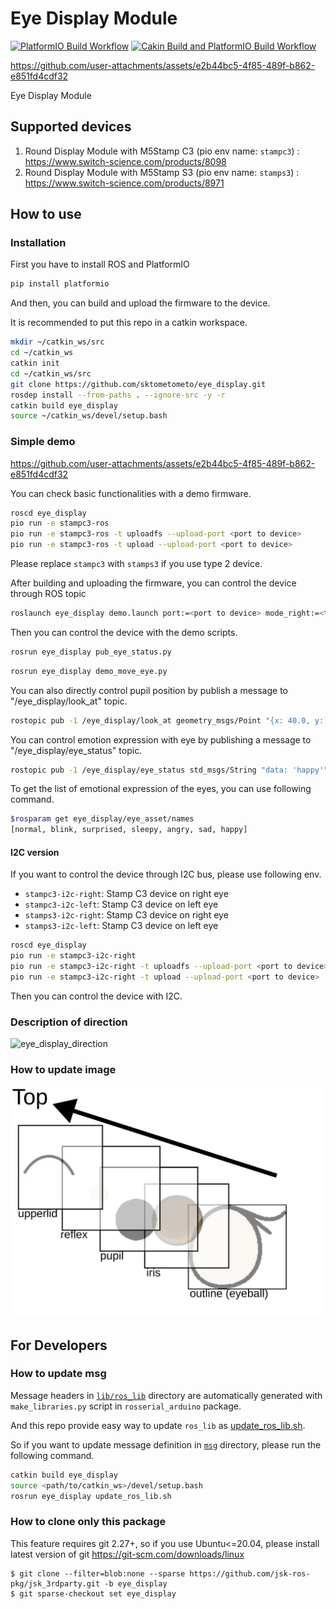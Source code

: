 # Eye Display Module

[![PlatformIO Build Workflow](https://github.com/sktometometo/eye-display/actions/workflows/main.yml/badge.svg)](https://github.com/sktometometo/eye-display/actions/workflows/main.yml)
[![Cakin Build and PlatformIO Build Workflow](https://github.com/sktometometo/eye-display/actions/workflows/full.yml/badge.svg)](https://github.com/sktometometo/eye-display/actions/workflows/full.yml)

https://github.com/user-attachments/assets/e2b44bc5-4f85-489f-b862-e851fd4cdf32

Eye Display Module

## Supported devices

1. Round Display Module with M5Stamp C3 (pio env name: `stampc3`) : https://www.switch-science.com/products/8098
2. Round Display Module with M5Stamp S3 (pio env name: `stamps3`) : https://www.switch-science.com/products/8971

## How to use

### Installation

First you have to install ROS and PlatformIO

```bash
pip install platformio
```

And then, you can build and upload the firmware to the device.

It is recommended to put this repo in a catkin workspace.

```bash
mkdir ~/catkin_ws/src
cd ~/catkin_ws
catkin init
cd ~/catkin_ws/src
git clone https://github.com/sktometometo/eye_display.git
rosdep install --from-paths . --ignore-src -y -r
catkin build eye_display
source ~/catkin_ws/devel/setup.bash
```

### Simple demo


https://github.com/user-attachments/assets/e2b44bc5-4f85-489f-b862-e851fd4cdf32


You can check basic functionalities with a demo firmware.

```bash
roscd eye_display
pio run -e stampc3-ros
pio run -e stampc3-ros -t uploadfs --upload-port <port to device>
pio run -e stampc3-ros -t upload --upload-port <port to device>
```

Please replace `stampc3` with `stamps3` if you use type 2 device.

After building and uploading the firmware, you can control the device through ROS topic

```bash
roslaunch eye_display demo.launch port:=<port to device> mode_right:=<true or false>
```

Then you can control the device with the demo scripts.

```bash
rosrun eye_display pub_eye_status.py
```

```bash
rosrun eye_display demo_move_eye.py
```


You can also directly control pupil position by publish a message to "/eye_display/look_at" topic.

```bash
rostopic pub -1 /eye_display/look_at geometry_msgs/Point "{x: 40.0, y: -10.0, z: 0.0}"

```

You can control emotion expression with eye by publishing a message to "/eye_display/eye_status" topic.

```bash
rostopic pub -1 /eye_display/eye_status std_msgs/String "data: 'happy'"
```

To get the list of  emotional expression of the eyes, you can use following command.

```bash
$rosparam get eye_display/eye_asset/names
[normal, blink, surprised, sleepy, angry, sad, happy]
```

#### I2C version

If you want to control the device through I2C bus, please use following env.

- `stampc3-i2c-right`: Stamp C3 device on right eye
- `stampc3-i2c-left`: Stamp C3 device on left eye
- `stamps3-i2c-right`: Stamp C3 device on right eye
- `stamps3-i2c-left`: Stamp C3 device on left eye

```bash
roscd eye_display
pio run -e stampc3-i2c-right
pio run -e stampc3-i2c-right -t uploadfs --upload-port <port to device>
pio run -e stampc3-i2c-right -t upload --upload-port <port to device>
```

Then you can control the device with I2C.

### Description of direction

![eye_display_direction](./doc/eye_display_direction.svg)

### How to update image

![eye_layer_structure](./doc/eye_structure.svg)

## For Developers

### How to update msg

Message headers in [`lib/ros_lib`](./lib/ros_lib/) directory are automatically generated with `make_libraries.py` script in `rosserial_arduino` package.

And this repo provide easy way to update `ros_lib` as [update_ros_lib.sh](./scripts/update_ros_lib.sh).

So if you want to update message definition in [`msg`](./msg/) directory, please run the following command.

```bash
catkin build eye_display
source <path/to/catkin_ws>/devel/setup.bash
rosrun eye_display update_ros_lib.sh
```

### How to clone only this package

This feature requires git 2.27+, so if you use Ubuntu<=20.04, please install latest version of git https://git-scm.com/downloads/linux

```
$ git clone --filter=blob:none --sparse https://github.com/jsk-ros-pkg/jsk_3rdparty.git -b eye_display
$ git sparse-checkout set eye_display
```
